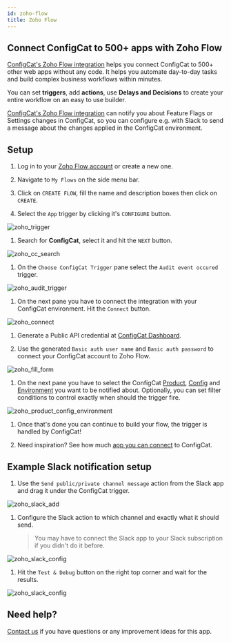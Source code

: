 ```yaml
---
id: zoho-flow
title: Zoho Flow
---
```

## Connect ConfigCat to 500+ apps with Zoho Flow

<a href="https://www.zoho.com/flow/apps/configcat/integrations" target="_blank">ConfigCat's Zoho Flow integration</a> helps you connect ConfigCat to 500+ other web apps without any code. It helps you automate day-to-day tasks and build complex business workflows within minutes.

You can set **triggers**, add **actions**, use **Delays and Decisions** to create your entire workflow on an easy to use builder.

<a href="https://www.zoho.com/flow/apps/configcat/integrations" target="_blank">ConfigCat's Zoho Flow integration</a> can notify you about Feature Flags or Settings changes in ConfigCat, so you can configure e.g. with Slack to send a message about the changes applied in the ConfigCat environment.


## Setup

1. Log in to your <a href="https://www.zoho.com/flow/" target="_blank">Zoho Flow account</a> or create a new one.

1. Navigate to `My Flows` on the side menu bar.

1. Click on `CREATE FLOW`, fill the name and description boxes then click on `CREATE`.

1. Select the `App` trigger by clicking it's `CONFIGURE` button.

![zoho_trigger](/assets/zoho/select_trigger.png)

1. Search for **ConfigCat**, select it and hit the `NEXT` button.

![zoho_cc_search](/assets/zoho/cc_trigger.png)

1. On the `Choose ConfigCat Trigger` pane select the `Audit event occured` trigger.

![zoho_audit_trigger](/assets/zoho/audit_select.png)

1. On the next pane you have to connect the integration with your ConfigCat environment. Hit the `Connect` button.

![zoho_connect](/assets/zoho/connect.png)
      
1. Generate a Public API credential at <a href="https://app.configcat.com/my-account/public-api-credentials" target="_blank">ConfigCat Dashboard</a>. 

1. Use the generated `Basic auth user name` and `Basic auth password` to connect your ConfigCat account to Zoho Flow.

![zoho_fill_form](/assets/zoho/fill_connect_form.png)

1. On the next pane you have to select the ConfigCat [Product](/main-concepts#product), [Config](/main-concepts#config) and [Environment](/main-concepts#environment) you want to be notified about. Optionally, you can set filter conditions to control exactly when should the trigger fire.

![zoho_product_config_environment](/assets/select_product_config_environment.png)

1. Once that's done you can continue to build your flow, the trigger is handled by ConfigCat!

1. Need inspiration? See how much <a href="https://www.zoho.com/flow/apps/" target="_blank">app you can connect</a> to ConfigCat.

## Example Slack notification setup

1. Use the `Send public/private channel message` action from the Slack app and drag it under the ConfigCat trigger.

![zoho_slack_add](/assets/add_slack.png)

1. Configure the Slack action to which channel and exactly what it should send.
   > You may have to connect the Slack app to your Slack subscription if you didn't do it before.

![zoho_slack_config](/assets/slack_configuration.png)

1. Hit the `Test & Debug` button on the right top corner and wait for the results.

![zoho_slack_config](/assets/slack_message.png)

## Need help?
<a href="https://configcat.com/support" target="_blank">Contact us</a> if you have questions or any improvement ideas for this app.
